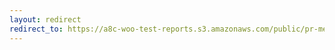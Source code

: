 ```yaml
---
layout: redirect
redirect_to: https://a8c-woo-test-reports.s3.amazonaws.com/public/pr-merge/38273/api/index.html
---
```

